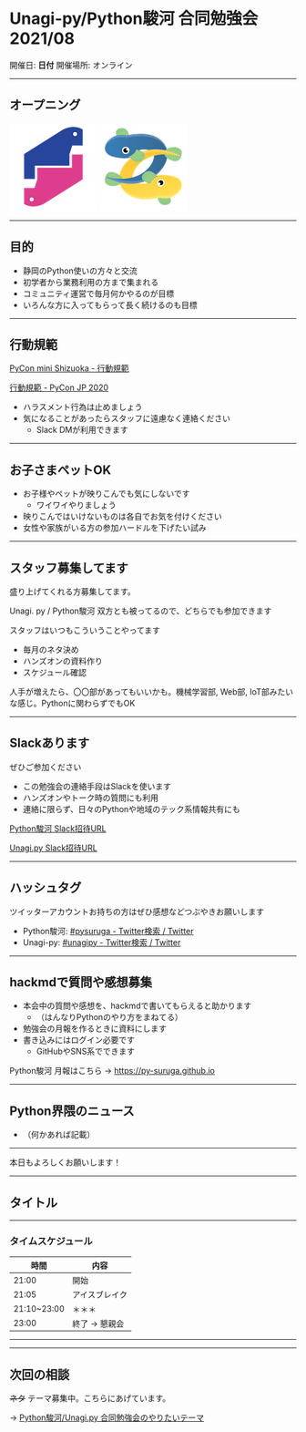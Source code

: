 # Unagi-py/Python駿河 合同勉強会 2021/08

<!-- ここにコラボレーションバッジを載せる -->

開催日: __日付__
開催場所: オンライン

---

## オープニング

<!-- logo -->

![pysuruga logo](https://github.com/py-suruga/report/blob/main/assets/img/python-suruga_logo.png?raw=true) ![unagipy logo](https://github.com/py-suruga/report/blob/main/assets/img/unagi-py_logo.png?raw=true)

---

## 目的

- 静岡のPython使いの方々と交流
- 初学者から業務利用の方まで集まれる
- コミュニティ運営で毎月何かやるのが目標
- いろんな方に入ってもらって長く続けるのも目標

---

## 行動規範

[PyCon mini Shizuoka - 行動規範](https://shizuoka.pycon.jp/code-of-conduct/)

[行動規範 - PyCon JP 2020](https://pycon.jp/2020/code-of-conduct/)

- ハラスメント行為は止めましょう
- 気になることがあったらスタッフに遠慮なく連絡ください
  - Slack DMが利用できます
<!-- - 連絡先はスタッフのSlackDMへ連絡ください -->

---

## お子さまペットOK

- お子様やペットが映りこんでも気にしないです
    - ワイワイやりましょう
- 映りこんではいけないものは各自でお気を付けください
- 女性や家族がいる方の参加ハードルを下げたい試み

---

## スタッフ募集してます

盛り上げてくれる方募集してます。

Unagi. py / Python駿河 双方とも被ってるので、どちらでも参加できます

スタッフはいつもこういうことやってます

- 毎月のネタ決め
- ハンズオンの資料作り
- スケジュール確認

人手が増えたら、〇〇部があってもいいかも。機械学習部, Web部, IoT部みたいな感じ。Pythonに関わらずでもOK

---

## Slackあります

ぜひご参加ください

- この勉強会の連絡手段はSlackを使います
- ハンズオンやトーク時の質問にも利用
- 連絡に限らず、日々のPythonや地域のテック系情報共有にも

[Python駿河 Slack招待URL](https://join.slack.com/t/py-suruga/shared_invite/zt-811b9pwj-R_RbCmlTlV4B5iVKxF5gfA)

[Unagi.py Slack招待URL](https://join.slack.com/t/unagi-py/shared_invite/zt-88t327i8-YHsIV~uWX313LPAaJDR9~Q)

---

## ハッシュタグ

ツイッターアカウントお持ちの方はぜひ感想などつぶやきお願いします

- Python駿河: [#pysuruga - Twitter検索 / Twitter](https://twitter.com/search?q=%23pysuruga&src=typed_query)
- Unagi-py: [#unagipy - Twitter検索 / Twitter](https://twitter.com/search?q=%23unagipy&src=typed_query)

---

## hackmdで質問や感想募集

- 本会中の質問や感想を、hackmdで書いてもらえると助かります
  - （はんなりPythonのやり方をまねてる）
- 勉強会の月報を作るときに資料にします
- 書き込みにはログイン必要です
  - GitHubやSNS系でできます

Python駿河 月報はこちら -> https://py-suruga.github.io

---

## Python界隈のニュース

- （何かあれば記載）

---

本日もよろしくお願いします！

---

## タイトル

---

### タイムスケジュール

時間|内容
---|---
21:00|開始
21:05|アイスブレイク
21:10~23:00|＊＊＊
23:00|終了 -> 懇親会

---

---

## 次回の相談

~~ネタ~~ テーマ募集中。こちらにあげています。

-> [Python駿河/Unagi.py 合同勉強会のやりたいテーマ](/mJ9zxhFcQi2rUxKhDW7FXg)


<!-- 次回何をするか相談してこちらに入れておきます -->
